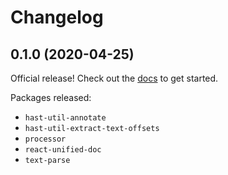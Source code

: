 # Changelog

## 0.1.0 (2020-04-25)
Official release!  Check out the [docs][docs] to get started.

Packages released:
- `hast-util-annotate`
- `hast-util-extract-text-offsets`
- `processor`
- `react-unified-doc`
- `text-parse`


<!-- Links -->
[docs]: https://unified-doc.netlify.com/
